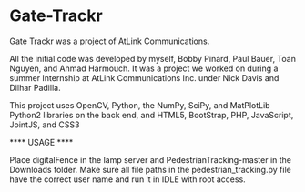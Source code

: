 # Gate-Trackr
Gate Trackr was a project of AtLink Communications.

All the initial code was developed by myself, Bobby Pinard, Paul Bauer, Toan Nguyen, and Ahmad Harmouch. It was a project we worked on during a summer Internship at AtLink Communications Inc. under Nick Davis and Dilhar Padilla. 

This project uses OpenCV, Python, the NumPy, SciPy, and MatPlotLib Python2 libraries on the back end, and HTML5, BootStrap, PHP, JavaScript, JointJS, and CSS3

**** USAGE ****

Place digitalFence in the lamp server and PedestrianTracking-master in the Downloads folder. Make sure all file paths in the pedestrian_tracking.py file have the correct user name and run it in IDLE with root access.
